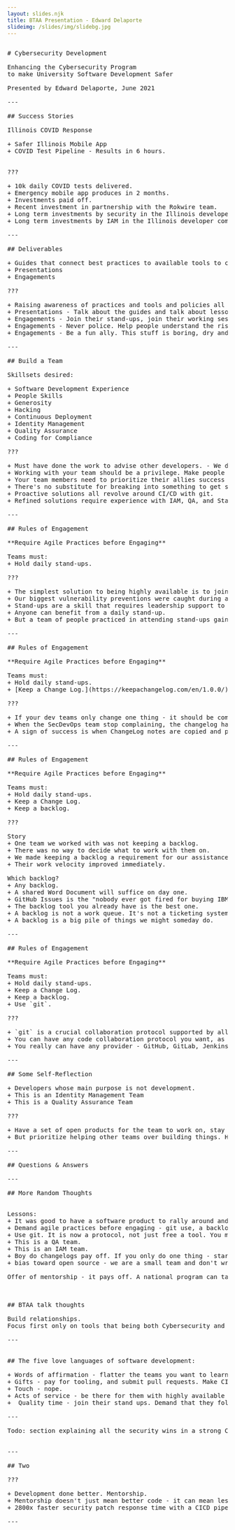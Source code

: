 ```yaml
---
layout: slides.njk
title: BTAA Presentation - Edward Delaporte
slideimg: /slides/img/slidebg.jpg
---
```


<pre>

# Cybersecurity Development

Enhancing the Cybersecurity Program 
to make University Software Development Safer

Presented by Edward Delaporte, June 2021

---

## Success Stories

Illinois COVID Response

+ Safer Illinois Mobile App
+ COVID Test Pipeline - Results in 6 hours.


???

+ 10k daily COVID tests delivered.
+ Emergency mobile app produces in 2 months.
+ Investments paid off.
+ Recent investment in partnership with the Rokwire team.
+ Long term investments by security in the Illinois developer community.
+ Long term investments by IAM in the Illinois developer community.

---

## Deliverables

+ Guides that connect best practices to available tools to campus standards and policies.
+ Presentations
+ Engagements

???

+ Raising awareness of practices and tools and policies all at once.
+ Presentations - Talk about the guides and talk about lessons learned. Tell the story of the journey we're on together.
+ Engagements - Join their stand-ups, join their working sessions, submit pull requests with code changes, share example exploits.
+ Engagements - Never police. Help people understand the risks and make a wise practical choice.
+ Engagements - Be a fun ally. This stuff is boring, dry and scary. It's not actually that hard to become the ally they really want to have in their corner.

---

## Build a Team

Skillsets desired:

+ Software Development Experience
+ People Skills
+ Generosity
+ Hacking
+ Continuous Deployment
+ Identity Management
+ Quality Assurance
+ Coding for Compliance

???

+ Must have done the work to advise other developers. - We don't currently have a junior level position.
+ Working with your team should be a privilege. Make people feel good about it.
+ Your team members need to prioritize their allies success over their own creations. This doesn't come naturally to all developers.
+ There's no substitute for breaking into something to get someone's attention.
+ Proactive solutions all revolve around CI/CD with git.
+ Refined solutions require experience with IAM, QA, and Static Code Analysis.

---

## Rules of Engagement

**Require Agile Practices before Engaging**

Teams must:
+ Hold daily stand-ups.

???

+ The simplest solution to being highly available is to join their daily stand-up.
+ Our biggest vulnerability preventions were caught during a daily stand-up discussion.
+ Stand-ups are a skill that requires leadership support to allow team members to practice and get good.
+ Anyone can benefit from a daily stand-up.
+ But a team of people practiced in attending stand-ups gains exceptional value from adding a security team member.

---

## Rules of Engagement

**Require Agile Practices before Engaging**

Teams must:
+ Hold daily stand-ups.
+ [Keep a Change Log.](https://keepachangelog.com/en/1.0.0/)

???

+ If your dev teams only change one thing - it should be committing to keeping a ChangeLog.
+ When the SecDevOps team stop complaining, the changelog has enough detail.
+ A sign of success is when ChangeLog notes are copied and pasted into formal Change Control.

---

## Rules of Engagement

**Require Agile Practices before Engaging**

Teams must:
+ Hold daily stand-ups.
+ Keep a Change Log.
+ Keep a backlog.

???

Story
+ One team we worked with was not keeping a backlog. 
+ There was no way to decide what to work with them on.
+ We made keeping a backlog a requirement for our assistance.
+ Their work velocity improved immediately.

Which backlog?
+ Any backlog. 
+ A shared Word Document will suffice on day one.
+ GitHub Issues is the "nobody ever got fired for buying IBM" of backlogs. 
+ The backlog tool you already have is the best one.
+ A backlog is not a work queue. It's not a ticketing system.
+ A backlog is a big pile of things we might someday do.

---

## Rules of Engagement

**Require Agile Practices before Engaging**

Teams must:
+ Hold daily stand-ups.
+ Keep a Change Log.
+ Keep a backlog.
+ Use `git`. 

???

+ `git` is a crucial collaboration protocol supported by all modern collaboration tools.
+ You can have any code collaboration protocol you want, as long as you want git.
+ You really can have any provider - GitHub, GitLab, Jenkins, Azure DevOps, AWS CodeDeploy.

---

## Some Self-Reflection 

+ Developers whose main purpose is not development.
+ This is an Identity Management Team
+ This is a Quality Assurance Team

???

+ Have a set of open products for the team to work on, stay sharp and share.
+ But prioritize helping other teams over building things. Hire for the ability to do so.

---

## Questions & Answers

---

## More Random Thoughts 


Lessons:
+ It was good to have a software product to rally around and practice on, but the real product is the program.
+ Demand agile practices before engaging - git use, a backlog, daily stand ups, a change log, etc. Doesn't have to be perfect, but if the team has no respect for their own time, they will be unable to respect your team's time.
+ Use git. It is now a protocol, not just free a tool. You must have support for the leading collaboration protocol to succeed.
+ This is a QA team.
+ This is an IAM team.
+ Boy do changelogs pay off. If you only do one thing - start enforcing changelogs.
+ bias toward open source - we are a small team and don't write much - guideline towards btaa contribution - particularly around IAM and QA.

Offer of mentorship - it pays off. A national program can take much higher swings than a local one. 



## BTAA talk thoughts

Build relationships.
Focus first only on tools that being both Cybersecurity and efficiency wins. There will be time for the Cybersecurity win with efficiency loss later, using the efficiencies you help free up now.

---


## The five love languages of software development:

+ Words of affirmation - flatter the teams you want to learn from. Identify them as bright spots and publicly interview then about how they did it.
+ Gifts - pay for tooling, and submit pull requests. Make CICD the priority - then add static code analysis, code review standards, automated testing, and ChatOps for security gains.
+ Touch - nope.
+ Acts of service - be there for them with highly available expertise. (HA has a staffing cost.)
+  Quality time - join their stand ups. Demand that they follow your (and industry prescribed best practices) for agile. Once they do, join their agile scrum.

---

Todo: section explaining all the security wins in a strong CICD pipeline.


---

## Two

???

+ Development done better. Mentorship.
+ Mentorship doesn't just mean better code - it can mean less code, more of the necessary code, etc.
+ 2800x faster security patch response time with a CICD pipeline and ChatOps in place.

---

</pre>